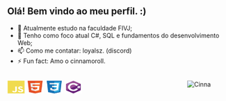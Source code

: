 ## Olá! Bem vindo ao meu perfil. :) 

- 🔭 Atualmente estudo na faculdade FIVJ;
- 🌱 Tenho como foco atual C#, SQL e fundamentos do desenvolvimento Web;
- 📫 Como me contatar: loyalsz. (discord)
- ⚡ Fun fact: Amo o cinnamoroll.

<div style="display: inline_block"><br>
  <img align="center" alt="Luis-Js" height="30" width="40" src="https://raw.githubusercontent.com/devicons/devicon/master/icons/javascript/javascript-plain.svg">
  <img align="center" alt="Luis-HTML" height="30" width="40" src="https://raw.githubusercontent.com/devicons/devicon/master/icons/html5/html5-original.svg">
  <img align="center" alt="Luis-CSS" height="30" width="40" src="https://raw.githubusercontent.com/devicons/devicon/master/icons/css3/css3-original.svg">
  <img align="center" alt="Luis-Csharp" height="30" width="40" src="https://raw.githubusercontent.com/devicons/devicon/master/icons/csharp/csharp-original.svg">
  <img align="right" alt="Cinna" height="90" width="90" src="https://media.tenor.com/P5EJALTMklMAAAAi/cinnamoroll.gif">
</div>
